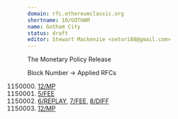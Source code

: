 ```yaml
---
domain: rfc.ethereumclassic.org
shortname: 10/GOTHAM
name: Gotham City
status: draft
editor: Stewart Mackenzie <setori88@gmail.com>
---
```


The Monetary Policy Release

Block Number -> Applied RFCs 

1150000. [12/MP](12/MP)
2500000. [5/FEE](5/FEE)
3000000. [6/REPLAY](6/REPLAY), [7/FEE](7/FEE), [8/DIFF](8/DIFF)
5000000. [12/MP](12/MP)
